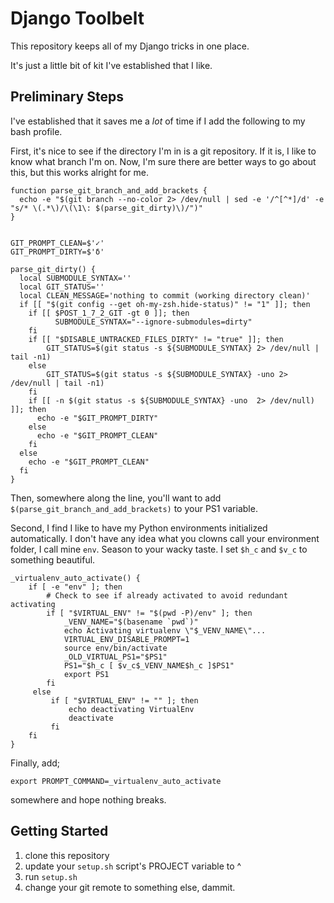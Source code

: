 # Django Toolbelt

This repository keeps all of my Django tricks in one place.

It's just a little bit of kit I've established that I like.

## Preliminary Steps

I've established that it saves me a *lot* of time if I add the following to my
bash profile.

First, it's nice to see if the directory I'm in is a git repository. If it is,
I like to know what branch I'm on. Now, I'm sure there are better ways to go 
about this, but this works alright for me.

    function parse_git_branch_and_add_brackets {
      echo -e "$(git branch --no-color 2> /dev/null | sed -e '/^[^*]/d' -e "s/* \(.*\)/\(\1\: $(parse_git_dirty)\)/")"
    }


    GIT_PROMPT_CLEAN=$'✓'
    GIT_PROMPT_DIRTY=$'δ'

    parse_git_dirty() {
      local SUBMODULE_SYNTAX=''
      local GIT_STATUS=''
      local CLEAN_MESSAGE='nothing to commit (working directory clean)'
      if [[ "$(git config --get oh-my-zsh.hide-status)" != "1" ]]; then
        if [[ $POST_1_7_2_GIT -gt 0 ]]; then
              SUBMODULE_SYNTAX="--ignore-submodules=dirty"
        fi
        if [[ "$DISABLE_UNTRACKED_FILES_DIRTY" != "true" ]]; then
            GIT_STATUS=$(git status -s ${SUBMODULE_SYNTAX} 2> /dev/null | tail -n1)
        else
            GIT_STATUS=$(git status -s ${SUBMODULE_SYNTAX} -uno 2> /dev/null | tail -n1)
        fi
        if [[ -n $(git status -s ${SUBMODULE_SYNTAX} -uno  2> /dev/null) ]]; then
          echo -e "$GIT_PROMPT_DIRTY"
        else
          echo -e "$GIT_PROMPT_CLEAN"
        fi
      else
        echo -e "$GIT_PROMPT_CLEAN"
      fi
    }


Then, somewhere along the line, you'll want to add 
`$(parse_git_branch_and_add_brackets)` to your PS1 variable.

Second, I find I like to have my Python environments initialized automatically.
I don't have any idea what you clowns call your environment folder, I call mine
`env`. Season to your wacky taste. I set `$h_c` and `$v_c` to something
beautiful.

    _virtualenv_auto_activate() {
        if [ -e "env" ]; then
            # Check to see if already activated to avoid redundant activating
            if [ "$VIRTUAL_ENV" != "$(pwd -P)/env" ]; then
                _VENV_NAME="$(basename `pwd`)"
                echo Activating virtualenv \"$_VENV_NAME\"...
                VIRTUAL_ENV_DISABLE_PROMPT=1
                source env/bin/activate
                _OLD_VIRTUAL_PS1="$PS1"
                PS1="$h_c [ $v_c$_VENV_NAME$h_c ]$PS1"
                export PS1
            fi
         else
             if [ "$VIRTUAL_ENV" != "" ]; then
                 echo deactivating VirtualEnv
                 deactivate
             fi
        fi
    }

Finally, add;

    export PROMPT_COMMAND=_virtualenv_auto_activate

somewhere and hope nothing breaks.

## Getting Started

1. clone this repository
2. update your `setup.sh` script's PROJECT variable to ^
3. run `setup.sh`
4. change your git remote to something else, dammit.
